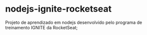 # nodejs-ignite-rocketseat
Projeto de aprendizado em nodejs desenvolvido pelo programa de treinamento IGNITE da RocketSeat;
